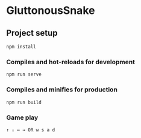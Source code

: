 # GluttonousSnake
## Project setup
```
npm install
```

### Compiles and hot-reloads for development
```
npm run serve
```

### Compiles and minifies for production
```
npm run build
```

### Game play
```
↑ ↓ ← → OR w s a d
```

